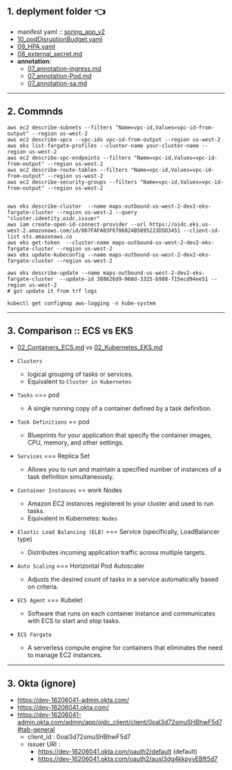 ## 1. deplyment folder :point_left:
- manifest yaml :: [spring_app_v2](../../deployment/manifest/spring_app_v2)
- [10_podDisruptionBudget.yaml](../../deployment/manifest/spring_app_v2/more/10_podDisruptionBudget.yaml)
- [09_HPA.yaml](../../deployment/manifest/spring_app_v2/more/09_HPA.yaml)
- [08_external_secret.md](99_CG_Ext-secret-2)
- **annotation**:
  - [07_annotation-ingress.md](99_CG_annotation-ingress)
  - [07_annotation-Pod.md](99_CG_annotation-Pod)
  - [07_annotation-sa.md](99_CG_annotation-sa)

---
## 2. Commnds
```
aws ec2 describe-subnets --filters "Name=vpc-id,Values=vpc-id-from-output" --region us-west-2
aws ec2 describe-vpcs --vpc-ids vpc-id-from-output --region us-west-2
aws eks list-fargate-profiles --cluster-name your-cluster-name --region us-west-2
aws ec2 describe-vpc-endpoints --filters "Name=vpc-id,Values=vpc-id-from-output" --region us-west-2
aws ec2 describe-route-tables --filters "Name=vpc-id,Values=vpc-id-from-output" --region us-west-2
aws ec2 describe-security-groups --filters "Name=vpc-id,Values=vpc-id-from-output" --region us-west-2


aws eks describe-cluster  --name maps-outbound-us-west-2-dev2-eks-fargate-cluster --region us-west-2 --query "cluster.identity.oidc.issuer"
aws iam create-open-id-connect-provider --url https://oidc.eks.us-west-2.amazonaws.com/id/867FAFA03F6706024B5895223D5D3451 --client-id-list sts.amazonaws.co
aws eks get-token  --cluster-name maps-outbound-us-west-2-dev2-eks-fargate-cluster --region us-west-2
aws eks update-kubeconfig --name maps-outbound-us-west-2-dev2-eks-fargate-cluster --region us-west-2

aws eks describe-update --name maps-outbound-us-west-2-dev2-eks-fargate-cluster  --update-id 388626d9-068d-3325-b988-f15ecd94ee51 --region us-west-2
# got update it from trf logs

kubectl get configmap aws-logging -n kube-system
```
---
## 3. Comparison :: ECS vs EKS
 - [02_Containers_ECS.md](../../01_aws/01_compute/02_Containers_ECS.md) vs [02_Kubernetes_EKS.md](../../01_aws/01_compute/02_Kubernetes_EKS.md)
- `Clusters`
    - logical grouping of tasks or services.
    - Equivalent to `Cluster in Kubernetes`

- `Tasks` === pod
    - A single running copy of a container defined by a task definition.

- `Task Definitions` == pod
    - Blueprints for your application that specify the container images, CPU, memory, and other settings.

- `Services`  === Replica Set
    - Allows you to run and maintain a specified number of instances of a task definition simultaneously.

- `Container Instances` == work Nodes
    - Amazon EC2 instances registered to your cluster and used to run tasks.
    - Equivalent in Kubernetes: `Nodes`

- `Elastic Load Balancing (ELB)`   === Service (specifically, LoadBalancer type)
    - Distributes incoming application traffic across multiple targets.

- `Auto Scaling` === Horizontal Pod Autoscaler
    - Adjusts the desired count of tasks in a service automatically based on criteria.

- `ECS Agent` === Kubelet
    - Software that runs on each container instance and communicates with ECS to start and stop tasks.

- `ECS Fargate`
    - A serverless compute engine for containers that eliminates the need to manage EC2 instances.

---
## 3. Okta (ignore)
  - https://dev-16206041-admin.okta.com/
  - https://dev-16206041.okta.com/
  - https://dev-16206041-admin.okta.com/admin/app/oidc_client/client/0oal3d72smuSHBhwF5d7#tab-general
    - client_id : 0oal3d72smuSHBhwF5d7
    - issuer URI :
      - https://dev-16206041.okta.com/oauth2/default (default)
      - https://dev-16206041.okta.com/oauth2/ausl3dg4kkpyvEBft5d7